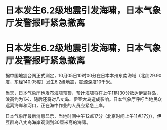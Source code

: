 # 日本发生6.2级地震引发海啸，日本气象厅发警报吁紧急撤离

# 日本发生6.2级地震引发海啸，日本气象厅发警报吁紧急撤离

据中国地震台网正式测定，10月05日10时00分在日本本州东南海域（北纬29.90度，东经140.05度）发生6.2级地震，震源深度10千米。

当天，日本气象厅也发布海啸预警，预计海啸将在上午11时30分抵达伊豆群岛，浪高约为1米，随后还将对八丈岛、伊豆大岛造成影响。日本气象厅呼吁当地民众远离海岸和河口，正在海中作业的人员应紧急上岸。

日本气象厅最新消息显示，当地时间中午12点17分（北京时间上午11点17分），伊豆群岛八丈岛海岸观测到30厘米高的海啸。

